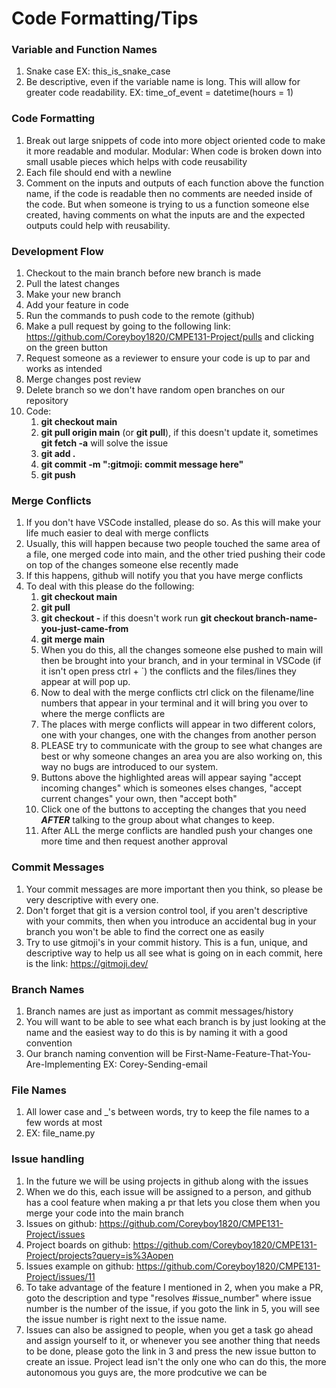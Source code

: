 # Code Formatting/Tips

### Variable and Function Names
1. Snake case EX: this_is_snake_case
2. Be descriptive, even if the variable name is long. This will allow for greater code readability. EX: time_of_event = datetime(hours = 1)

### Code Formatting
1. Break out large snippets of code into more object oriented code to make it more readable and modular. Modular: When code is broken down into small usable pieces which helps with code reusability
2. Each file should end with a newline 
3. Comment on the inputs and outputs of each function above the function name, if the code is readable then no comments are needed inside of the code. But when someone is trying to us a function someone else created, having comments on what the inputs are and the expected outputs could help with reusability.

### Development Flow
1. Checkout to the main branch before new branch is made
2. Pull the latest changes
3. Make your new branch
4. Add your feature in code
5. Run the commands to push code to the remote (github)
6. Make a pull request by going to the following link: https://github.com/Coreyboy1820/CMPE131-Project/pulls and clicking on the green button
7. Request someone as a reviewer to ensure your code is up to par and works as intended
8. Merge changes post review
9. Delete branch so we don't have random open branches on our repository
10. Code: 
    1. **git checkout main**
    2. **git pull origin main** (or **git pull**), if this doesn't update it, sometimes **git fetch -a** will solve the issue
    3. **git add .**
    4. **git commit -m ":gitmoji: commit message here"**
    5. **git push**

### Merge Conflicts
1. If you don't have VSCode installed, please do so. As this will make your life much easier to deal with merge conflicts
2. Usually, this will happen because two people touched the same area of a file, one merged code into main, and the other tried pushing their code on top of the changes someone else recently made
3. If this happens, github will notify you that you have merge conflicts
4. To deal with this please do the following:
    1. **git checkout main**
    2. **git pull**
    3. **git checkout -** if this doesn't work run **git checkout branch-name-you-just-came-from**
    4. **git merge main**
    5. When you do this, all the changes someone else pushed to main will then be brought into your branch, and in your terminal in VSCode (if it isn't open press ctrl + `) the conflicts and the files/lines they appear at will pop up.
    6. Now to deal with the merge conflicts ctrl click on the filename/line numbers that appear in your terminal and it will bring you over to where the merge conflicts are
    7. The places with merge conflicts will appear in two different colors, one with your changes, one with the changes from another person
    8. PLEASE try to communicate with the group to see what changes are best or why someone changes an area you are also working on, this way no bugs are introduced to our system.
    9. Buttons above the highlighted areas will appear saying "accept incoming changes" which is someones elses changes, "accept current changes" your own, then "accept both"
    10. Click one of the buttons to accepting the changes that you need ***AFTER*** talking to the group about what changes to keep.
    11. After ALL the merge conflicts are handled push your changes one more time and then request another approval

### Commit Messages
1. Your commit messages are more important then you think, so please be very descriptive with every one.
2. Don't forget that git is a version control tool, if you aren't descriptive with your commits, then when you introduce an accidental bug in your branch you won't be able to find the correct one as easily
3. Try to use gitmoji's in your commit history. This is a fun, unique, and descriptive way to help us all see what is going on in each commit, here is the link: https://gitmoji.dev/

### Branch Names
1. Branch names are just as important as commit messages/history
2. You will want to be able to see what each branch is by just looking at the name and the easiest way to do this is by naming it with a good convention
3. Our branch naming convention will be First-Name-Feature-That-You-Are-Implementing EX: Corey-Sending-email

### File Names
1. All lower case and _'s between words, try to keep the file names to a few words at most
2. EX: file_name.py

### Issue handling
1. In the future we will be using projects in github along with the issues
2. When we do this, each issue will be assigned to a person, and github has a cool feature when making a pr that lets you close them when you merge your code into the main branch
3. Issues on github: https://github.com/Coreyboy1820/CMPE131-Project/issues
4. Project boards on github: https://github.com/Coreyboy1820/CMPE131-Project/projects?query=is%3Aopen
5. Issues example on github: https://github.com/Coreyboy1820/CMPE131-Project/issues/11
6. To take advantage of the feature I mentioned in 2, when you make a PR, goto the description and type "resolves #issue_number" where issue number is the number of the issue, if you goto the link in 5, you will see the issue number is right next to the issue name.
7. Issues can also be assigned to people, when you get a task go ahead and assign yourself to it, or whenever you see another thing that needs to be done, please goto the link in 3 and press the new issue button to create an issue. Project lead isn't the only one who can do this, the more autonomous you guys are, the more prodcutive we can be
